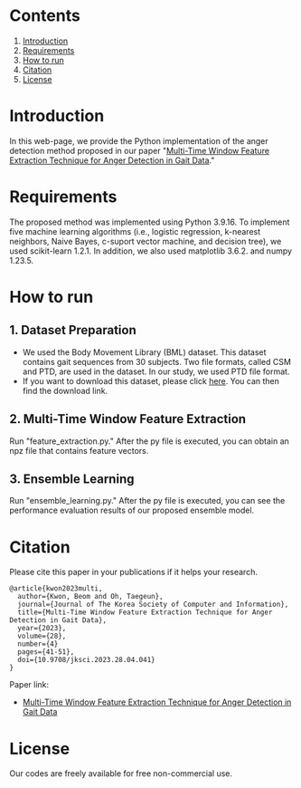 # Contents
1. [Introduction](Introduction)
2. [Requirements](Requirements)
3. [How to run](How-to-run)
4. [Citation](Citation)
5. [License](License)

# Introduction

In this web-page, we provide the Python implementation of the anger detection method proposed in our paper "[Multi-Time Window Feature Extraction Technique for Anger Detection in Gait Data](https://doi.org/10.9708/jksci.2023.28.04.041)." 

# Requirements

The proposed method was implemented using Python 3.9.16. To implement five machine learning algorithms (i.e., logistic regression, k-nearest neighbors, Naive Bayes, c-suport vector machine, and decision tree), we used scikit-learn 1.2.1. In addition, we also used matplotlib 3.6.2. and numpy 1.23.5.

# How to run

## 1. Dataset Preparation

* We used the Body Movement Library (BML) dataset. This dataset contains gait sequences from 30 subjects. Two file formats, called CSM and PTD, are used in the dataset. In our study, we used PTD file format.
* If you want to download this dataset, please click [here](https://paco.psy.gla.ac.uk/?page_id=14973). You can then find the download link.

## 2. Multi-Time Window Feature Extraction

Run "feature_extraction.py." After the py file is executed, you can obtain an npz file that contains feature vectors.

## 3. Ensemble Learning

Run "ensemble_learning.py." After the py file is executed, you can see the performance evaluation results of our proposed ensemble model.

# Citation

Please cite this paper in your publications if it helps your research.

```
@article{kwon2023multi,
  author={Kwon, Beom and Oh, Taegeun},
  journal={Journal of The Korea Society of Computer and Information},
  title={Multi-Time Window Feature Extraction Technique for Anger Detection in Gait Data},
  year={2023},
  volume={28},
  number={4}
  pages={41-51},
  doi={10.9708/jksci.2023.28.04.041}
}
```
Paper link:
* [Multi-Time Window Feature Extraction Technique for Anger Detection in Gait Data](https://doi.org/10.9708/jksci.2023.28.04.041)

# License

Our codes are freely available for free non-commercial use.
